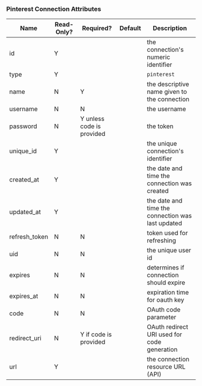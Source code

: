 ### Pinterest Connection Attributes

|Name|Read-Only?|Required?|Default|Description|
|----|---------|---------|-------|-----------|
|id|Y| | |the connection's numeric identifier
|type|Y| | |`pinterest`
|name|N|Y| |the descriptive name given to the connection
|username|N|N| |the username
|password|N|Y unless code is provided| |the token
|unique_id|Y| | |the unique connection's identifier
|created_at|Y| | |the date and time the connection was created
|updated_at|Y| | |the date and time the connection was last updated
|refresh_token|N|N| |token used for refreshing
|uid|N|N| |the unique user id
|expires|N|N| |determines if connection should expire
|expires_at|N|N| |expiration time for oauth key
|code|N|N| |OAuth code parameter
|redirect_uri|N|Y if code is provided| |OAuth redirect URI used for code generation
|url|Y| | |the connection resource URL (API)
